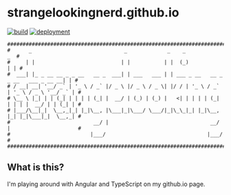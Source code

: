 # strangelookingnerd.github.io

[![build](https://github.com/strangelookingnerd/strangelookingnerd.github.io/actions/workflows/build.yml/badge.svg)](https://github.com/strangelookingnerd/strangelookingnerd.github.io/actions/workflows/build.yml)
[![deployment](https://github.com/strangelookingnerd/strangelookingnerd.github.io/actions/workflows/deploy.yml/badge.svg)](https://github.com/strangelookingnerd/strangelookingnerd.github.io/actions/workflows/deploy.yml)

```
##############################################################################################
#      _                              _             _    _                                _  #
#     | |                            | |           | |  (_)                              | | #
#  ___| |_ _ __ __ _ _ __   __ _  ___| | ___   ___ | | ___ _ __   __ _ _ __   ___ _ __ __| | #
# / __| __| '__/ _` | '_ \ / _` |/ _ \ |/ _ \ / _ \| |/ / | '_ \ / _` | '_ \ / _ \ '__/ _` | #
# \__ \ |_| | | (_| | | | | (_| |  __/ | (_) | (_) |   <| | | | | (_| | | | |  __/ | | (_| | #
# |___/\__|_|  \__,_|_| |_|\__, |\___|_|\___/ \___/|_|\_\_|_| |_|\__, |_| |_|\___|_|  \__,_| #
#                           __/ |                                 __/ |                      #
#                          |___/                                 |___/                       #
##############################################################################################
```

## What is this?

I'm playing around with Angular and TypeScript on my github.io page.
